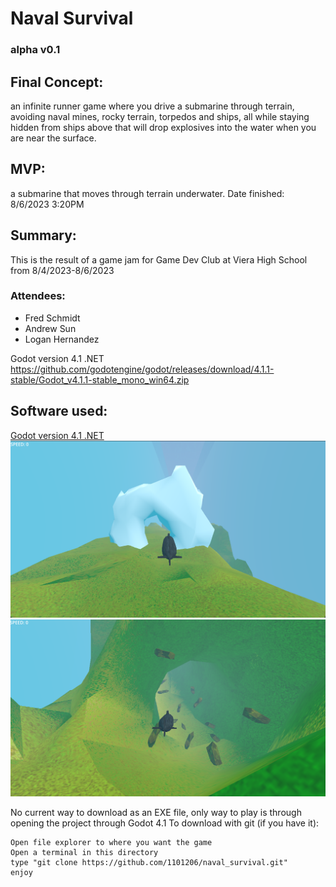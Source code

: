 ﻿# Naval Survival
### alpha v0.1

## Final Concept:
an infinite runner game where you drive a submarine through terrain, avoiding naval mines, rocky terrain, torpedos and ships, all while staying hidden from ships above that will drop explosives into the water when you are near the surface.

## MVP:
a submarine that moves through terrain underwater.
Date finished: 8/6/2023 3:20PM

## Summary:
This is the result of a game jam for Game Dev Club at Viera High School from 8/4/2023-8/6/2023

### Attendees:
- Fred Schmidt
- Andrew Sun
- Logan Hernandez

Godot version 4.1 .NET
https://github.com/godotengine/godot/releases/download/4.1.1-stable/Godot_v4.1.1-stable_mono_win64.zip

## Software used:
[Godot version 4.1 .NET](https://github.com/godotengine/godot/releases/download/4.1.1-stable/Godot_v4.1.1-stable_mono_win64.zip)
![Submarine driving under an archway](subArchway.png)
![Submarine driving into a cave](subCave.png)

No current way to download as an EXE file, only way to play is through opening the project through Godot 4.1
To download with git (if you have it):
```
Open file explorer to where you want the game
Open a terminal in this directory
type "git clone https://github.com/1101206/naval_survival.git"
enjoy
```
